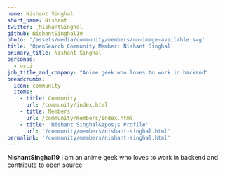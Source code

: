 ```yaml
---
name: Nishant Singhal
short_name: Nishant
twitter: _NishantSinghal
github: NishantSinghal19
photo: '/assets/media/community/members/no-image-available.svg'
title: 'OpenSearch Community Member: Nishant Singhal'
primary_title: Nishant Singhal
personas:
  - osci
job_title_and_company: "Anime geek who loves to work in backend"
breadcrumbs:
  icon: community
  items:
    - title: Community
      url: /community/index.html
    - title: Members
      url: /community/members/index.html
    - title: 'Nishant Singhal&apos;s Profile'
      url: '/community/members/nishant-singhal.html'
permalink: '/community/members/nishant-singhal.html'
---
```


**NishantSinghal19** I am an anime geek who loves to work in backend and contribute to open source
